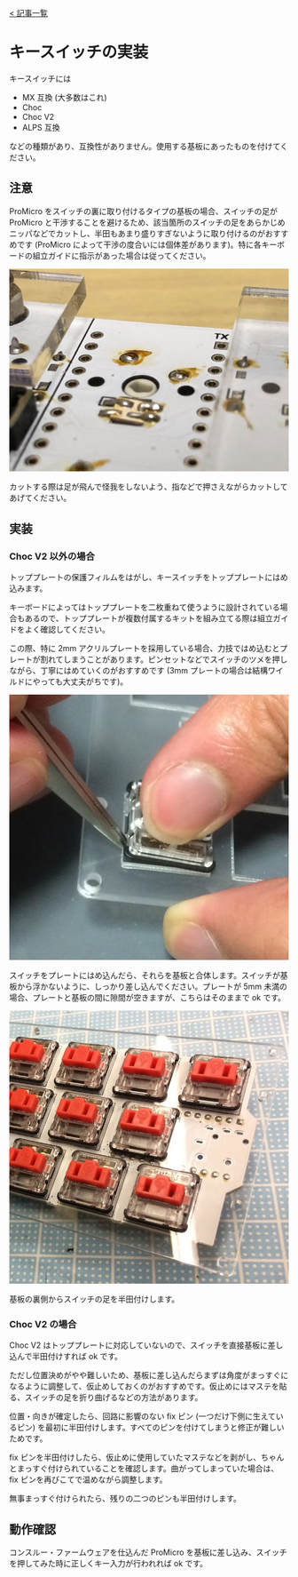[< 記事一覧](Readme.markdown)

# キースイッチの実装

キースイッチには

- MX 互換 (大多数はこれ)
- Choc
- Choc V2
- ALPS 互換

などの種類があり、互換性がありません。使用する基板にあったものを付けてください。

## 注意

ProMicro をスイッチの裏に取り付けるタイプの基板の場合、スイッチの足が ProMicro と干渉することを避けるため、該当箇所のスイッチの足をあらかじめニッパなどでカットし、半田もあまり盛りすぎないように取り付けるのがおすすめです (ProMicro によって干渉の度合いには個体差があります)。特に各キーボードの組立ガイドに指示があった場合は従ってください。

![switch_cut](img/switch_cut.jpg)

カットする際は足が飛んで怪我をしないよう、指などで押さえながらカットしてあげてください。

## 実装
### Choc V2 以外の場合

トッププレートの保護フィルムをはがし、キースイッチをトッププレートにはめ込みます。

キーボードによってはトッププレートを二枚重ねて使うように設計されている場合もあるので、トッププレートが複数付属するキットを組み立てる際は組立ガイドをよく確認してください。

この際、特に 2mm アクリルプレートを採用している場合、力技ではめ込むとプレートが割れてしまうことがあります。ピンセットなどでスイッチのツメを押しながら、丁寧にはめていくのがおすすめです (3mm プレートの場合は結構ワイルドにやっても大丈夫がちです)。

![switch_plate](img/switch_plate.jpg)

スイッチをプレートにはめ込んだら、それらを基板と合体します。スイッチが基板から浮かないように、しっかり差し込んでください。プレートが 5mm 未満の場合、プレートと基板の間に隙間が空きますが、こちらはそのままで ok です。

![switch_plate_and_pcb](img/switch_plate_and_pcb.jpg)

基板の裏側からスイッチの足を半田付けします。

### Choc V2 の場合

Choc V2 はトッププレートに対応していないので、スイッチを直接基板に差し込んで半田付けすれば ok です。

ただし位置決めがやや難しいため、基板に差し込んだらまずは角度がまっすぐになるように調整して、仮止めしておくのがおすすめです。仮止めにはマステを貼る、スイッチの足を折り曲げるなどの方法があります。

位置・向きが確定したら、回路に影響のない fix ピン (一つだけ下側に生えているピン) を最初に半田付けします。すべてのピンを付けてしまうと修正が難しいためです。

fix ピンを半田付けしたら、仮止めに使用していたマステなどを剥がし、ちゃんとまっすぐ付けられていることを確認します。曲がってしまっていた場合は、 fix ピンを再びこてで温めながら調整します。

無事まっすぐ付けられたら、残りの二つのピンも半田付けします。

## 動作確認

コンスルー・ファームウェアを仕込んだ ProMicro を基板に差し込み、スイッチを押してみた時に正しくキー入力が行われれば ok です。
